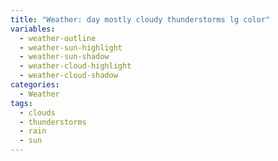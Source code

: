 ```yaml
---
title: "Weather: day mostly cloudy thunderstorms lg color"
variables:
  - weather-outline
  - weather-sun-highlight
  - weather-sun-shadow
  - weather-cloud-highlight
  - weather-cloud-shadow
categories:
  - Weather
tags:
  - clouds
  - thunderstorms
  - rain
  - sun
---
```

